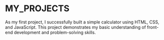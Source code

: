 # MY_PROJECTS
As my first project, I successfully built a simple calculator using HTML, CSS, and JavaScript. This project demonstrates my basic understanding of front-end development and problem-solving skills.
